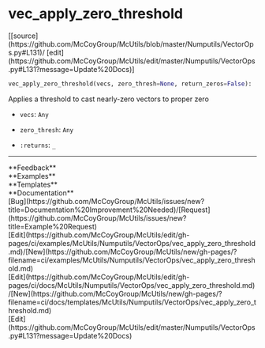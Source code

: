 # <a id="McUtils.Numputils.VectorOps.vec_apply_zero_threshold">vec_apply_zero_threshold</a>
<div class="docs-source-link" markdown="1">
[[source](https://github.com/McCoyGroup/McUtils/blob/master/Numputils/VectorOps.py#L131)/
[edit](https://github.com/McCoyGroup/McUtils/edit/master/Numputils/VectorOps.py#L131?message=Update%20Docs)]
</div>

```python
vec_apply_zero_threshold(vecs, zero_thresh=None, return_zeros=False): 
```
Applies a threshold to cast nearly-zero vectors to proper zero
  - `vecs`: `Any`
    > 
  - `zero_thresh`: `Any`
    > 
  - `:returns`: `_`
    > 











---


<div markdown="1" class="text-secondary">
<div class="container">
  <div class="row">
   <div class="col" markdown="1">
**Feedback**   
</div>
   <div class="col" markdown="1">
**Examples**   
</div>
   <div class="col" markdown="1">
**Templates**   
</div>
   <div class="col" markdown="1">
**Documentation**   
</div>
   <div class="col" markdown="1">
   
</div>
   <div class="col" markdown="1">
   
</div>
   <div class="col" markdown="1">
   
</div>
</div>
  <div class="row">
   <div class="col" markdown="1">
[Bug](https://github.com/McCoyGroup/McUtils/issues/new?title=Documentation%20Improvement%20Needed)/[Request](https://github.com/McCoyGroup/McUtils/issues/new?title=Example%20Request)   
</div>
   <div class="col" markdown="1">
[Edit](https://github.com/McCoyGroup/McUtils/edit/gh-pages/ci/examples/McUtils/Numputils/VectorOps/vec_apply_zero_threshold.md)/[New](https://github.com/McCoyGroup/McUtils/new/gh-pages/?filename=ci/examples/McUtils/Numputils/VectorOps/vec_apply_zero_threshold.md)   
</div>
   <div class="col" markdown="1">
[Edit](https://github.com/McCoyGroup/McUtils/edit/gh-pages/ci/docs/McUtils/Numputils/VectorOps/vec_apply_zero_threshold.md)/[New](https://github.com/McCoyGroup/McUtils/new/gh-pages/?filename=ci/docs/templates/McUtils/Numputils/VectorOps/vec_apply_zero_threshold.md)   
</div>
   <div class="col" markdown="1">
[Edit](https://github.com/McCoyGroup/McUtils/edit/master/Numputils/VectorOps.py#L131?message=Update%20Docs)   
</div>
   <div class="col" markdown="1">
   
</div>
   <div class="col" markdown="1">
   
</div>
   <div class="col" markdown="1">
   
</div>
</div>
</div>
</div>